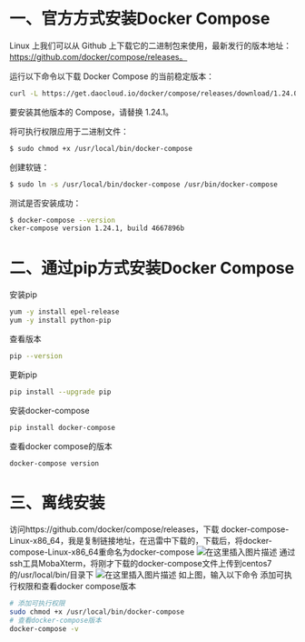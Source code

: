 # 一、官方方式安装Docker Compose

Linux 上我们可以从 Github 上下载它的二进制包来使用，最新发行的版本地址：https://github.com/docker/compose/releases。

运行以下命令以下载 Docker Compose 的当前稳定版本：

```bash
curl -L https://get.daocloud.io/docker/compose/releases/download/1.24.0/docker-compose-`uname -s`-`uname -m` > /usr/local/bin/docker-compose
```

要安装其他版本的 Compose，请替换 1.24.1。

将可执行权限应用于二进制文件：

```bash
$ sudo chmod +x /usr/local/bin/docker-compose
```

创建软链：

```bash
$ sudo ln -s /usr/local/bin/docker-compose /usr/bin/docker-compose
```

测试是否安装成功：

```bash
$ docker-compose --version
cker-compose version 1.24.1, build 4667896b
```

# 二、通过pip方式安装Docker Compose

安装pip

```bash
yum -y install epel-release
yum -y install python-pip
```

查看版本

```bash
pip --version
```

更新pip

```bash
pip install --upgrade pip
```

安装docker-compose

```bash
pip install docker-compose 
```

查看docker compose的版本

```bash
docker-compose version
```



# 三、离线安装

访问https://github.com/docker/compose/releases，下载  docker-compose-Linux-x86_64，我是复制链接地址，在迅雷中下载的，下载后，将docker-compose-Linux-x86_64重命名为docker-compose
 ![在这里插入图片描述](https://img-blog.csdnimg.cn/20200104121440853.png?x-oss-process=image/watermark,type_ZmFuZ3poZW5naGVpdGk,shadow_10,text_aHR0cHM6Ly9ibG9nLmNzZG4ubmV0L3l0YW5nZGlnbA==,size_16,color_FFFFFF,t_70)
 通过ssh工具MobaXterm，将刚才下载的docker-compose文件上传到centos7的/usr/local/bin/目录下
 ![在这里插入图片描述](https://img-blog.csdnimg.cn/20200104121805207.png?x-oss-process=image/watermark,type_ZmFuZ3poZW5naGVpdGk,shadow_10,text_aHR0cHM6Ly9ibG9nLmNzZG4ubmV0L3l0YW5nZGlnbA==,size_16,color_FFFFFF,t_70)
 如上图，输入以下命令 添加可执行权限和查看docker compose版本

```bash
# 添加可执行权限
sudo chmod +x /usr/local/bin/docker-compose
# 查看docker-compose版本
docker-compose -v
```